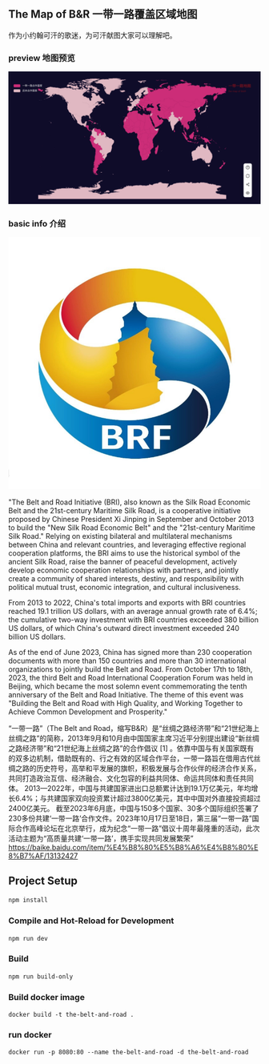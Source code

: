 
## The Map of B&R 一带一路覆盖区域地图

作为小约翰可汗的歌迷，为可汗献图大家可以理解吧。

### preview 地图预览

![地图预览](/map.png)

### basic info 介绍

![logo](/logo.png)

"The Belt and Road Initiative (BRI), also known as the Silk Road Economic Belt and the 21st-century Maritime Silk Road, is a cooperative initiative proposed by Chinese President Xi Jinping in September and October 2013 to build the "New Silk Road Economic Belt" and the "21st-century Maritime Silk Road." Relying on existing bilateral and multilateral mechanisms between China and relevant countries, and leveraging effective regional cooperation platforms, the BRI aims to use the historical symbol of the ancient Silk Road, raise the banner of peaceful development, actively develop economic cooperation relationships with partners, and jointly create a community of shared interests, destiny, and responsibility with political mutual trust, economic integration, and cultural inclusiveness.

From 2013 to 2022, China's total imports and exports with BRI countries reached 19.1 trillion US dollars, with an average annual growth rate of 6.4%; the cumulative two-way investment with BRI countries exceeded 380 billion US dollars, of which China's outward direct investment exceeded 240 billion US dollars.

As of the end of June 2023, China has signed more than 230 cooperation documents with more than 150 countries and more than 30 international organizations to jointly build the Belt and Road. From October 17th to 18th, 2023, the third Belt and Road International Cooperation Forum was held in Beijing, which became the most solemn event commemorating the tenth anniversary of the Belt and Road Initiative. The theme of this event was "Building the Belt and Road with High Quality, and Working Together to Achieve Common Development and Prosperity."

“一带一路”（The Belt and Road，缩写B&R）是“丝绸之路经济带”和“21世纪海上丝绸之路”的简称，2013年9月和10月由中国国家主席习近平分别提出建设“新丝绸之路经济带”和“21世纪海上丝绸之路”的合作倡议 [1] 。依靠中国与有关国家既有的双多边机制，借助既有的、行之有效的区域合作平台，一带一路旨在借用古代丝绸之路的历史符号，高举和平发展的旗帜，积极发展与合作伙伴的经济合作关系，共同打造政治互信、经济融合、文化包容的利益共同体、命运共同体和责任共同体。
2013—2022年，中国与共建国家进出口总额累计达到19.1万亿美元，年均增长6.4%；与共建国家双向投资累计超过3800亿美元，其中中国对外直接投资超过2400亿美元。
截至2023年6月底，中国与150多个国家、30多个国际组织签署了230多份共建‘一带一路’合作文件。2023年10月17日至18日，第三届“一带一路”国际合作高峰论坛在北京举行，成为纪念“一带一路”倡议十周年最隆重的活动，此次活动主题为“高质量共建‘一带一路’，携手实现共同发展繁荣”
https://baike.baidu.com/item/%E4%B8%80%E5%B8%A6%E4%B8%80%E8%B7%AF/13132427

## Project Setup

```sh
npm install
```

### Compile and Hot-Reload for Development

```sh
npm run dev
```

### Build

```sh
npm run build-only
```

### Build docker image
```
docker build -t the-belt-and-road .
```

### run docker 
```shell
docker run -p 8080:80 --name the-belt-and-road -d the-belt-and-road
```